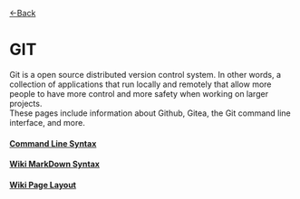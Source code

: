 [\<\-Back](http://euclid.nmu.edu:3000/ovoisine/CS326/wiki)
# GIT
Git is a open source distributed version control system. In other words, a collection of applications that run locally and remotely that allow more people to have more control and more safety when working on larger projects.<br>
These pages include information about Github, Gitea, the Git command line interface, and more.<br>

#### [Command Line Syntax](http://euclid.nmu.edu:3000/ovoisine/CS326/wiki/Git-Command-Line-Syntax)

#### [Wiki MarkDown Syntax](http://euclid.nmu.edu:3000/ovoisine/CS326/wiki/Wiki-MarkDown-Syntax)

#### [Wiki Page Layout](http://euclid.nmu.edu:3000/ovoisine/CS326/wiki/WIki-Page-Layout-Pattern)